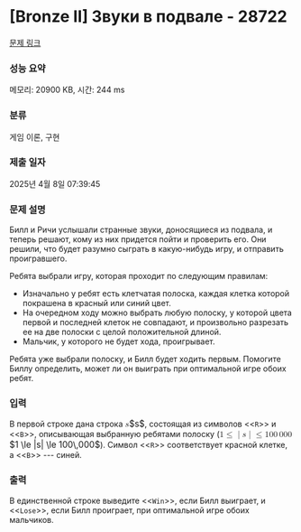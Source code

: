# [Bronze II] Звуки в подвале - 28722 

[문제 링크](https://www.acmicpc.net/problem/28722) 

### 성능 요약

메모리: 20900 KB, 시간: 244 ms

### 분류

게임 이론, 구현

### 제출 일자

2025년 4월 8일 07:39:45

### 문제 설명

<p>Билл и Ричи услышали странные звуки, доносящиеся из подвала, и теперь решают, кому из них придется пойти и проверить его. Они решили, что будет разумно сыграть в какую-нибудь игру, и отправить проигравшего.</p>

<p>Ребята выбрали игру, которая проходит по следующим правилам:</p>

<ul>
	<li>Изначально у ребят есть клетчатая полоска, каждая клетка которой покрашена в красный или синий цвет.</li>
	<li>На очередном ходу можно выбрать любую полоску, у которой цвета первой и последней клеток не совпадают, и произвольно разрезать ее на две полоски с целой положительной длиной.</li>
	<li>Мальчик, у которого не будет хода, проигрывает.</li>
</ul>

<p>Ребята уже выбрали полоску, и Билл будет ходить первым. Помогите Биллу определить, может ли он выиграть при оптимальной игре обоих ребят.</p>

### 입력 

 <p>В первой строке дана строка <mjx-container class="MathJax" jax="CHTML" style="font-size: 109%; position: relative;"><mjx-math class="MJX-TEX" aria-hidden="true"><mjx-mi class="mjx-i"><mjx-c class="mjx-c1D460 TEX-I"></mjx-c></mjx-mi></mjx-math><mjx-assistive-mml unselectable="on" display="inline"><math xmlns="http://www.w3.org/1998/Math/MathML"><mi>s</mi></math></mjx-assistive-mml><span aria-hidden="true" class="no-mathjax mjx-copytext">$s$</span></mjx-container>, состоящая из символов <<<code>R</code>>> и <<<code>B</code>>>, описывающая выбранную ребятами полоску (<mjx-container class="MathJax" jax="CHTML" style="font-size: 109%; position: relative;"><mjx-math class="MJX-TEX" aria-hidden="true"><mjx-mn class="mjx-n"><mjx-c class="mjx-c31"></mjx-c></mjx-mn><mjx-mo class="mjx-n" space="4"><mjx-c class="mjx-c2264"></mjx-c></mjx-mo><mjx-texatom space="4" texclass="ORD"><mjx-mo class="mjx-n"><mjx-c class="mjx-c7C"></mjx-c></mjx-mo></mjx-texatom><mjx-mi class="mjx-i"><mjx-c class="mjx-c1D460 TEX-I"></mjx-c></mjx-mi><mjx-texatom texclass="ORD"><mjx-mo class="mjx-n"><mjx-c class="mjx-c7C"></mjx-c></mjx-mo></mjx-texatom><mjx-mo class="mjx-n" space="4"><mjx-c class="mjx-c2264"></mjx-c></mjx-mo><mjx-mn class="mjx-n" space="4"><mjx-c class="mjx-c31"></mjx-c><mjx-c class="mjx-c30"></mjx-c><mjx-c class="mjx-c30"></mjx-c></mjx-mn><mjx-mstyle><mjx-mspace style="width: 0.167em;"></mjx-mspace></mjx-mstyle><mjx-mn class="mjx-n"><mjx-c class="mjx-c30"></mjx-c><mjx-c class="mjx-c30"></mjx-c><mjx-c class="mjx-c30"></mjx-c></mjx-mn></mjx-math><mjx-assistive-mml unselectable="on" display="inline"><math xmlns="http://www.w3.org/1998/Math/MathML"><mn>1</mn><mo>≤</mo><mrow data-mjx-texclass="ORD"><mo stretchy="false">|</mo></mrow><mi>s</mi><mrow data-mjx-texclass="ORD"><mo stretchy="false">|</mo></mrow><mo>≤</mo><mn>100</mn><mstyle scriptlevel="0"><mspace width="0.167em"></mspace></mstyle><mn>000</mn></math></mjx-assistive-mml><span aria-hidden="true" class="no-mathjax mjx-copytext">$1 \le |s| \le 100\,000$</span></mjx-container>). Символ <<<code>R</code>>> соответствует красной клетке, а <<<code>B</code>>>  --- синей.</p>

### 출력 

 <p>В единственной строке выведите <<<code>Win</code>>>, если Билл выиграет, и <<<code>Lose</code>>>, если Билл проиграет, при оптимальной игре обоих мальчиков.</p>

